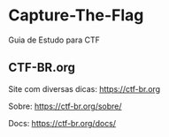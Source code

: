 # Capture-The-Flag
Guia de Estudo para CTF

## CTF-BR.org

Site com diversas dicas:
https://ctf-br.org

Sobre:
https://ctf-br.org/sobre/

Docs:
https://ctf-br.org/docs/
